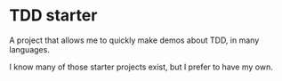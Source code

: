 # TDD starter

A project that allows me to quickly make demos about TDD, in many languages.

I know many of those starter projects exist, but I prefer to have my own.
